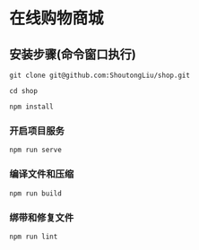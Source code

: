 # 在线购物商城

## 安装步骤(命令窗口执行)
```
git clone git@github.com:ShoutongLiu/shop.git

cd shop

npm install
```

### 开启项目服务
```
npm run serve
```

### 编译文件和压缩
```
npm run build
```

### 绑带和修复文件
```
npm run lint
```
